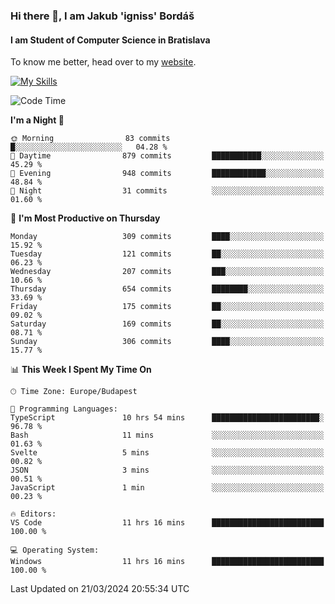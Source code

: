 ### Hi there 👋, I am Jakub 'igniss' Bordáš

#### I am Student of Computer Science in Bratislava
To know me better, head over to my [website](https://bordas.sk).

[![My Skills](https://skillicons.dev/icons?i=js,html,css,figma,svelte,java,kotlin,python,postgresql,typescript,nest,nodejs)](https://bordas.sk)


<!--START_SECTION:waka-->
![Code Time](http://img.shields.io/badge/Code%20Time-1%2C445%20hrs%2042%20mins-blue)

**I'm a Night 🦉** 

```text
🌞 Morning                83 commits          █░░░░░░░░░░░░░░░░░░░░░░░░   04.28 % 
🌆 Daytime                879 commits         ███████████░░░░░░░░░░░░░░   45.29 % 
🌃 Evening                948 commits         ████████████░░░░░░░░░░░░░   48.84 % 
🌙 Night                  31 commits          ░░░░░░░░░░░░░░░░░░░░░░░░░   01.60 % 
```
📅 **I'm Most Productive on Thursday** 

```text
Monday                   309 commits         ████░░░░░░░░░░░░░░░░░░░░░   15.92 % 
Tuesday                  121 commits         ██░░░░░░░░░░░░░░░░░░░░░░░   06.23 % 
Wednesday                207 commits         ███░░░░░░░░░░░░░░░░░░░░░░   10.66 % 
Thursday                 654 commits         ████████░░░░░░░░░░░░░░░░░   33.69 % 
Friday                   175 commits         ██░░░░░░░░░░░░░░░░░░░░░░░   09.02 % 
Saturday                 169 commits         ██░░░░░░░░░░░░░░░░░░░░░░░   08.71 % 
Sunday                   306 commits         ████░░░░░░░░░░░░░░░░░░░░░   15.77 % 
```


📊 **This Week I Spent My Time On** 

```text
🕑︎ Time Zone: Europe/Budapest

💬 Programming Languages: 
TypeScript               10 hrs 54 mins      ████████████████████████░   96.78 % 
Bash                     11 mins             ░░░░░░░░░░░░░░░░░░░░░░░░░   01.63 % 
Svelte                   5 mins              ░░░░░░░░░░░░░░░░░░░░░░░░░   00.82 % 
JSON                     3 mins              ░░░░░░░░░░░░░░░░░░░░░░░░░   00.51 % 
JavaScript               1 min               ░░░░░░░░░░░░░░░░░░░░░░░░░   00.23 % 

🔥 Editors: 
VS Code                  11 hrs 16 mins      █████████████████████████   100.00 % 

💻 Operating System: 
Windows                  11 hrs 16 mins      █████████████████████████   100.00 % 
```


 Last Updated on 21/03/2024 20:55:34 UTC
<!--END_SECTION:waka-->
